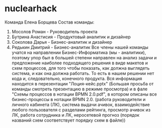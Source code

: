 # nuclearhack
Команда Елена Борщева
Состав команды: 
  1. Мосолов Роман - Руководитель проекта
  2. Бутрина Анастисия - Продуктовый аналитик и дизайнер
  3. Соколова Дарья - Бизнес-аналитик и дизайнер
  4. Редькин Дмитрий - Бизнес-аналитик
Все члены нашей команды учатся на направлении Бизнес-Информатика (мы - аналитики), поэтому упор был в большей степени направлен на анализ задачи и предложение наиболее подходящего решения в виде макетов и схем процессов, для того чтобы показать, как должна выглядеть система, и как она должна работать. То есть в нашем решении нет кода и, следовательно, конечного продукта.
Вся информация находится в перезентации "Лоция-кейс.pptx" (Большая просьба от команды смотреть презентацию в режиме просмотра) и в фале "Схемы процессов в нотации BPMN 2.0.pdf", в котором описаны все бизнес-процессы в нотации BPMN 2.0. (работа руководители и личного кабинета (ЛК), система выдачи ачивок, взаимодействие любого пользователя с разделами рейтинга, просмотр ачивок из ЛК, работа сотрудника и ЛК, неросетевой прогноз (порядок названий схем соответствует порядку схем в файле))
